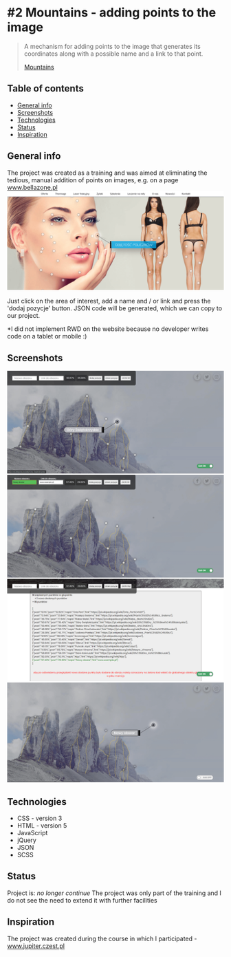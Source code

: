 # #2 Mountains - adding points to the image 
> A mechanism for adding points to the image that generates its coordinates along with a possible name and a link to that point. 
>
> [Mountains](http:/www.provo.webd.pro/mountains/)

## Table of contents
* [General info](#general-info)
* [Screenshots](#screenshots)
* [Technologies](#technologies)
* [Status](#status)
* [Inspiration](#inspiration)


## General info
The project was created as a training and was aimed at eliminating the tedious, manual addition of points on images, e.g. on a page www.bellazone.pl
![Example screenshot](./img_readme/1.png)

Just click on the area of interest, add a name and / or link and press the 'dodaj pozycje' button.
JSON code will be generated, which we can copy to our project.

*I did not implement RWD on the website because no developer writes code on a tablet or mobile :)

## Screenshots
![Example screenshot](./img_readme/2.png)
![Example screenshot](./img_readme/3.png)
![Example screenshot](./img_readme/4.png)
![Example screenshot](./img_readme/5.png)

## Technologies
* CSS - version 3
* HTML - version 5
* JavaScript
* jQuery
* JSON
* SCSS

## Status
Project is: _no longer continue_ 
The project was only part of the training and I do not see the need to extend it with further facilities

## Inspiration
The project was created during the course in which I participated - www.jupiter.czest.pl
